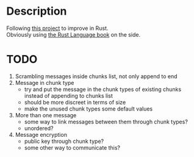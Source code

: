 # Description
Following [this project](https://jrdngr.github.io/pngme_book/chapter_1.html) to improve in Rust.  
Obviously using [the Rust Language book](https://doc.rust-lang.org/book/title-page.html) on the side.

# TODO
1. Scrambling messages inside chunks list, not only append to end
2. Message in chunk type
   - try and put the message in the chunk types of existing chunks instead of appending to chunks list 
   - should be more discreet in terms of size
   - make the unused chunk types some default values
3. More than one message
    - some way to link messages between them through chunk types?
    - unordered?
4. Message encryption
    - public key through chunk type?
    - some other way to communicate this?
